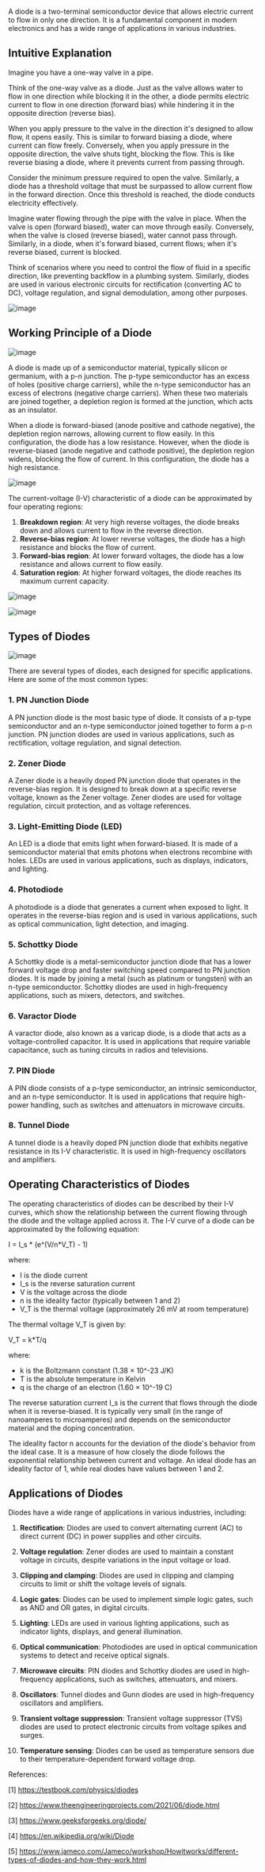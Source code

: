 A diode is a two-terminal semiconductor device that allows electric current to flow in only one direction. It is a fundamental component in modern electronics and has a wide range of applications in various industries. 

## Intuitive Explanation

Imagine you have a one-way valve in a pipe.

Think of the one-way valve as a diode. Just as the valve allows water to flow in one direction while blocking it in the other, a diode permits electric current to flow in one direction (forward bias) while hindering it in the opposite direction (reverse bias).

When you apply pressure to the valve in the direction it's designed to allow flow, it opens easily. This is similar to forward biasing a diode, where current can flow freely. Conversely, when you apply pressure in the opposite direction, the valve shuts tight, blocking the flow. This is like reverse biasing a diode, where it prevents current from passing through.

Consider the minimum pressure required to open the valve. Similarly, a diode has a threshold voltage that must be surpassed to allow current flow in the forward direction. Once this threshold is reached, the diode conducts electricity effectively.

Imagine water flowing through the pipe with the valve in place. When the valve is open (forward biased), water can move through easily. Conversely, when the valve is closed (reverse biased), water cannot pass through. Similarly, in a diode, when it's forward biased, current flows; when it's reverse biased, current is blocked.

Think of scenarios where you need to control the flow of fluid in a specific direction, like preventing backflow in a plumbing system. Similarly, diodes are used in various electronic circuits for rectification (converting AC to DC), voltage regulation, and signal demodulation, among other purposes.

![image](4.webp)

## Working Principle of a Diode

![image](6.gif)

A diode is made up of a semiconductor material, typically silicon or germanium, with a p-n junction. The p-type semiconductor has an excess of holes (positive charge carriers), while the n-type semiconductor has an excess of electrons (negative charge carriers). When these two materials are joined together, a depletion region is formed at the junction, which acts as an insulator.

When a diode is forward-biased (anode positive and cathode negative), the depletion region narrows, allowing current to flow easily. In this configuration, the diode has a low resistance. However, when the diode is reverse-biased (anode negative and cathode positive), the depletion region widens, blocking the flow of current. In this configuration, the diode has a high resistance.

![image](1.png)

The current-voltage (I-V) characteristic of a diode can be approximated by four operating regions:

1. **Breakdown region**: At very high reverse voltages, the diode breaks down and allows current to flow in the reverse direction.
2. **Reverse-bias region**: At lower reverse voltages, the diode has a high resistance and blocks the flow of current.
3. **Forward-bias region**: At lower forward voltages, the diode has a low resistance and allows current to flow easily.
4. **Saturation region**: At higher forward voltages, the diode reaches its maximum current capacity.

![image](2.png)

![image](3.png)


## Types of Diodes

![image](5.jpg)

There are several types of diodes, each designed for specific applications. Here are some of the most common types:

### 1. **PN Junction Diode**

A PN junction diode is the most basic type of diode. It consists of a p-type semiconductor and an n-type semiconductor joined together to form a p-n junction. PN junction diodes are used in various applications, such as rectification, voltage regulation, and signal detection.

### 2. **Zener Diode**

A Zener diode is a heavily doped PN junction diode that operates in the reverse-bias region. It is designed to break down at a specific reverse voltage, known as the Zener voltage. Zener diodes are used for voltage regulation, circuit protection, and as voltage references.

### 3. **Light-Emitting Diode (LED)**

An LED is a diode that emits light when forward-biased. It is made of a semiconductor material that emits photons when electrons recombine with holes. LEDs are used in various applications, such as displays, indicators, and lighting.

### 4. **Photodiode**

A photodiode is a diode that generates a current when exposed to light. It operates in the reverse-bias region and is used in various applications, such as optical communication, light detection, and imaging.

### 5. **Schottky Diode**

A Schottky diode is a metal-semiconductor junction diode that has a lower forward voltage drop and faster switching speed compared to PN junction diodes. It is made by joining a metal (such as platinum or tungsten) with an n-type semiconductor. Schottky diodes are used in high-frequency applications, such as mixers, detectors, and switches.

### 6. **Varactor Diode**

A varactor diode, also known as a varicap diode, is a diode that acts as a voltage-controlled capacitor. It is used in applications that require variable capacitance, such as tuning circuits in radios and televisions.

### 7. **PIN Diode**

A PIN diode consists of a p-type semiconductor, an intrinsic semiconductor, and an n-type semiconductor. It is used in applications that require high-power handling, such as switches and attenuators in microwave circuits.

### 8. **Tunnel Diode**

A tunnel diode is a heavily doped PN junction diode that exhibits negative resistance in its I-V characteristic. It is used in high-frequency oscillators and amplifiers.

## Operating Characteristics of Diodes

The operating characteristics of diodes can be described by their I-V curves, which show the relationship between the current flowing through the diode and the voltage applied across it. The I-V curve of a diode can be approximated by the following equation:

I = I_s * (e^(V/n*V_T) - 1)

where:
- I is the diode current
- I_s is the reverse saturation current
- V is the voltage across the diode
- n is the ideality factor (typically between 1 and 2)
- V_T is the thermal voltage (approximately 26 mV at room temperature)

The thermal voltage V_T is given by:

V_T = k*T/q

where:
- k is the Boltzmann constant (1.38 × 10^-23 J/K)
- T is the absolute temperature in Kelvin
- q is the charge of an electron (1.60 × 10^-19 C)

The reverse saturation current I_s is the current that flows through the diode when it is reverse-biased. It is typically very small (in the range of nanoamperes to microamperes) and depends on the semiconductor material and the doping concentration.

The ideality factor n accounts for the deviation of the diode's behavior from the ideal case. It is a measure of how closely the diode follows the exponential relationship between current and voltage. An ideal diode has an ideality factor of 1, while real diodes have values between 1 and 2.

## Applications of Diodes

Diodes have a wide range of applications in various industries, including:

1. **Rectification**: Diodes are used to convert alternating current (AC) to direct current (DC) in power supplies and other circuits.

2. **Voltage regulation**: Zener diodes are used to maintain a constant voltage in circuits, despite variations in the input voltage or load.

3. **Clipping and clamping**: Diodes are used in clipping and clamping circuits to limit or shift the voltage levels of signals.

4. **Logic gates**: Diodes can be used to implement simple logic gates, such as AND and OR gates, in digital circuits.

5. **Lighting**: LEDs are used in various lighting applications, such as indicator lights, displays, and general illumination.

6. **Optical communication**: Photodiodes are used in optical communication systems to detect and receive optical signals.

7. **Microwave circuits**: PIN diodes and Schottky diodes are used in high-frequency applications, such as switches, attenuators, and mixers.

8. **Oscillators**: Tunnel diodes and Gunn diodes are used in high-frequency oscillators and amplifiers.

9. **Transient voltage suppression**: Transient voltage suppressor (TVS) diodes are used to protect electronic circuits from voltage spikes and surges.

10. **Temperature sensing**: Diodes can be used as temperature sensors due to their temperature-dependent forward voltage drop.


References:

[1] https://testbook.com/physics/diodes

[2] https://www.theengineeringprojects.com/2021/06/diode.html

[3] https://www.geeksforgeeks.org/diode/

[4] https://en.wikipedia.org/wiki/Diode

[5] https://www.jameco.com/Jameco/workshop/Howitworks/different-types-of-diodes-and-how-they-work.html